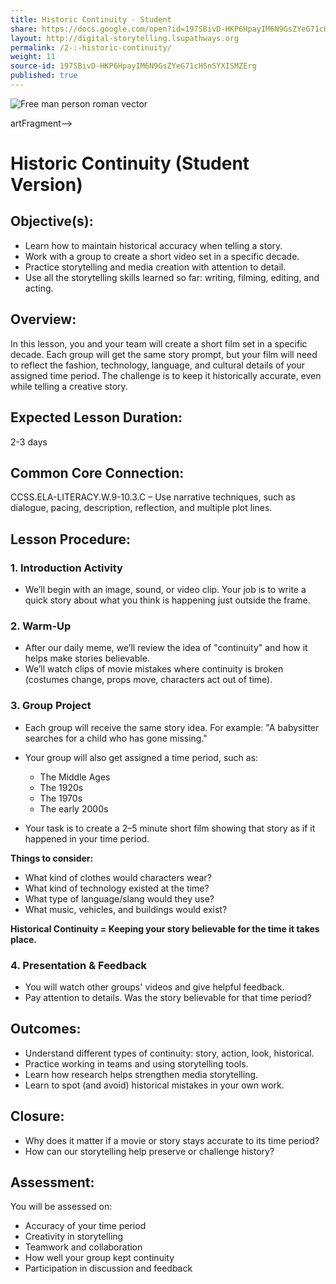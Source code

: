 ```yaml
---
title: Historic Continuity - Student
share: https://docs.google.com/open?id=197SBivD-HKP6HpayIM6N9GsZYeG71cHSnSYXISMZErg
layout: http://digital-storytelling.lsupathways.org
permalink: /2-:-historic-continuity/
weight: 11
source-id: 197SBivD-HKP6HpayIM6N9GsZYeG71cHSnSYXISMZErg
published: true
---
```

<!--St<!--StartFragment-->

![Free man person roman vector](https://cdn.pixabay.com/photo/2013/07/13/10/06/man-156549_1280.png)

<!--EndFragment-->artFragment-->

# Historic Continuity (Student Version)

## Objective(s):

* Learn how to maintain historical accuracy when telling a story.
* Work with a group to create a short video set in a specific decade.
* Practice storytelling and media creation with attention to detail.
* Use all the storytelling skills learned so far: writing, filming, editing, and acting.

## Overview:

In this lesson, you and your team will create a short film set in a specific decade. Each group will get the same story prompt, but your film will need to reflect the fashion, technology, language, and cultural details of your assigned time period. The challenge is to keep it historically accurate, even while telling a creative story.

## Expected Lesson Duration:

2-3 days

## Common Core Connection:

CCSS.ELA-LITERACY.W.9-10.3.C – Use narrative techniques, such as dialogue, pacing, description, reflection, and multiple plot lines.

## Lesson Procedure:

### 1. Introduction Activity

* We’ll begin with an image, sound, or video clip. Your job is to write a quick story about what you think is happening just outside the frame.

### 2. Warm-Up

* After our daily meme, we’ll review the idea of "continuity" and how it helps make stories believable.
* We’ll watch clips of movie mistakes where continuity is broken (costumes change, props move, characters act out of time).

### 3. Group Project

* Each group will receive the same story idea. For example: "A babysitter searches for a child who has gone missing."
* Your group will also get assigned a time period, such as:

  * The Middle Ages
  * The 1920s
  * The 1970s
  * The early 2000s
* Your task is to create a 2–5 minute short film showing that story as if it happened in your time period.

**Things to consider:**

* What kind of clothes would characters wear?
* What kind of technology existed at the time?
* What type of language/slang would they use?
* What music, vehicles, and buildings would exist?

**Historical Continuity = Keeping your story believable for the time it takes place.**

### 4. Presentation & Feedback

* You will watch other groups' videos and give helpful feedback.
* Pay attention to details. Was the story believable for that time period?

## Outcomes:

* Understand different types of continuity: story, action, look, historical.
* Practice working in teams and using storytelling tools.
* Learn how research helps strengthen media storytelling.
* Learn to spot (and avoid) historical mistakes in your own work.

## Closure:

* Why does it matter if a movie or story stays accurate to its time period?
* How can our storytelling help preserve or challenge history?

## Assessment:

You will be assessed on:

* Accuracy of your time period
* Creativity in storytelling
* Teamwork and collaboration
* How well your group kept continuity
* Participation in discussion and feedback

<!--EndFragment-->